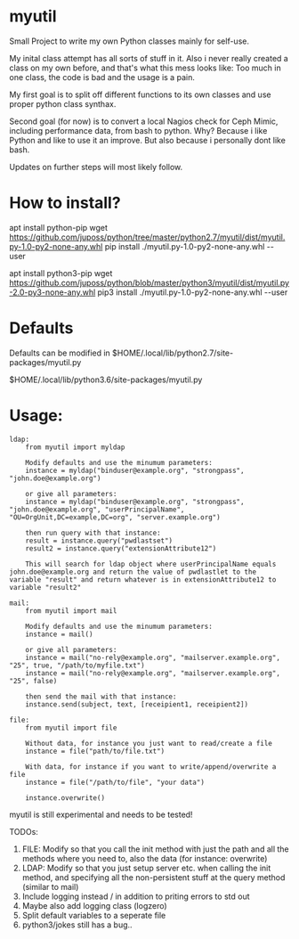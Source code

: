 # myutil
Small Project to write my own Python classes mainly for self-use.

My inital class attempt has all sorts of stuff in it.
Also i never really created a class on my own before, and that's what this mess looks like:
Too much in one class, the code is bad and the usage is a pain.

My first goal is to split off different functions to its own classes and use proper python class synthax.

Second goal (for now) is to convert a local Nagios check for Ceph Mimic, including performance data, from bash to python.
Why? Because i like Python and like to use it an improve. But also because i personally dont like bash.

Updates on further steps will most likely follow.

# How to install?
apt install python-pip
wget https://github.com/juposs/python/tree/master/python2.7/myutil/dist/myutil.py-1.0-py2-none-any.whl
pip install ./myutil.py-1.0-py2-none-any.whl --user

apt install python3-pip
wget https://github.com/juposs/python/blob/master/python3/myutil/dist/myutil.py-2.0-py3-none-any.whl
pip3 install ./myutil.py-1.0-py2-none-any.whl --user

# Defaults
Defaults can be modified in
$HOME/.local/lib/python2.7/site-packages/myutil.py

$HOME/.local/lib/python3.6/site-packages/myutil.py

# Usage:

    ldap:
        from myutil import myldap

        Modify defaults and use the minumum parameters:
        instance = myldap("binduser@example.org", "strongpass", "john.doe@example.org")

        or give all parameters:
        instance = myldap("binduser@example.org", "strongpass", "john.doe@example.org", "userPrincipalName", "OU=OrgUnit,DC=example,DC=org", "server.example.org")

        then run query with that instance:
        result = instance.query("pwdlastset")
        result2 = instance.query("extensionAttribute12")

        This will search for ldap object where userPrincipalName equals john.doe@example.org and return the value of pwdlastlet to the variable "result" and return whatever is in extensionAttribute12 to variable "result2"

    mail:
        from myutil import mail

        Modify defaults and use the minumum parameters:
        instance = mail()

        or give all parameters:
        instance = mail("no-rely@example.org", "mailserver.example.org", "25", true, "/path/to/myfile.txt")
        instance = mail("no-rely@example.org", "mailserver.example.org", "25", false)

        then send the mail with that instance:
        instance.send(subject, text, [receipient1, receipient2])

    file:
        from myutil import file

        Without data, for instance you just want to read/create a file
        instance = file("path/to/file.txt")

        With data, for instance if you want to write/append/overwrite a file
        instance = file("/path/to/file", "your data")

        instance.overwrite()

myutil is still experimental and needs to be tested!

TODOs:
1. FILE: Modify so that you call the init method with just the path and all the methods where you need to,
   also the data (for instance: overwrite)
2. LDAP: Modify so that you just setup server etc. when calling the init method, and specifying all the
  non-persistent stuff at the query method (similar to mail)
3. Include logging instead / in addition to priting errors to std out
4. Maybe also add logging class (logzero)
5. Split default variables to a seperate file
6. python3/jokes still has a bug..
